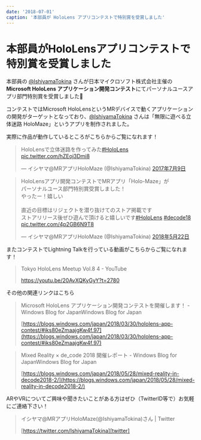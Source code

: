 ```yaml
---
date: '2018-07-01'
caption: '本部員が HoloLens アプリコンテストで特別賞を受賞しました'
---
```


# 本部員がHoloLensアプリコンテストで特別賞を受賞しました

本部員の [@IshiyamaTokina][twitter] さんが日本マイクロソフト株式会社主催の**Microsoft HoloLens アプリケーション開発コンテスト**にてパーソナルユースアプリ部門特別賞を受賞しました🎉

コンテストではMicrosoft HoloLensというMRデバイスで動くアプリケーションの開発がターゲットとなっており、[@IshiyamaTokina][twitter] さんは「無限に遊べる立体迷路 HoloMaze」というアプリを制作されました。

実際に作品が動作しているところがこちらからご覧になれます！

<blockquote class="twitter-tweet" data-lang="ja"><p lang="ja" dir="ltr">HoloLensで立体迷路を作ってみた<a href="https://twitter.com/hashtag/HoloLens?src=hash&amp;ref_src=twsrc%5Etfw">#HoloLens</a> <a href="https://t.co/hZEoj3Dmi8">pic.twitter.com/hZEoj3Dmi8</a></p>&mdash; イシヤマ@MRアプリHoloMaze (@IshiyamaTokina) <a href="https://twitter.com/IshiyamaTokina/status/884042073552244736?ref_src=twsrc%5Etfw">2017年7月9日</a></blockquote>

<blockquote class="twitter-tweet" data-lang="ja"><p lang="ja" dir="ltr">HoloLensアプリ開発コンテストでMRアプリ「Holo-Maze」が<br>パーソナルユース部門特別賞受賞しました！<br>やったー！嬉しい<br><br>直近の目標はリジェクトを潜り抜けてのストア掲載です<br>ストアリリース後ぜひ遊んで頂けると嬉しいです<a href="https://twitter.com/hashtag/HoloLens?src=hash&amp;ref_src=twsrc%5Etfw">#HoloLens</a> <a href="https://twitter.com/hashtag/decode18?src=hash&amp;ref_src=twsrc%5Etfw">#decode18</a> <a href="https://t.co/4p2GB6N9T8">pic.twitter.com/4p2GB6N9T8</a></p>&mdash; イシヤマ@MRアプリHoloMaze (@IshiyamaTokina) <a href="https://twitter.com/IshiyamaTokina/status/998906869669232640?ref_src=twsrc%5Etfw">2018年5月22日</a></blockquote>

またコンテストでLightning Talkを行っている動画がこちらからご覧になれます！

> Tokyo HoloLens Meetup Vol.8 4 - YouTube
>
> https://youtu.be/20AvXQKyGyY?t=2780

その他の関連リンクはこちら

> Microsoft HoloLens アプリケーション開発コンテストを開催します！ - Windows Blog for JapanWindows Blog for Japan
>
> [https://blogs.windows.com/japan/2018/03/30/hololens-app-contest/#iks80eZmaajgKw4f.97](https://blogs.windows.com/japan/2018/03/30/hololens-app-contest/#iks80eZmaajgKw4f.97)

> Mixed Reality × de_code 2018 開催レポート - Windows Blog for JapanWindows Blog for Japan
>
> [https://blogs.windows.com/japan/2018/05/28/mixed-reality-in-decode2018-2/](https://blogs.windows.com/japan/2018/05/28/mixed-reality-in-decode2018-2/)

ARやVRについてご興味や聞きたいことがある方はぜひ（TwitterID等で）お気軽にご連絡下さい！

> イシヤマ@MRアプリHoloMaze(@IshiyamaTokina)さん | Twitter
>
> [https://twitter.com/IshiyamaTokina][twitter]

[twitter]: https://twitter.com/IshiyamaTokina
